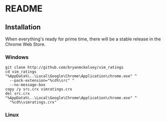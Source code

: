 README
======


Installation
------------

When everything's ready for prime time, there will be a stable release in the
Chrome Web Store.

### Windows

    git clone http://github.com/bryanmckelvey/vim_ratings
    cd vim_ratings
    "%AppData%\..\Local\Google\Chrome\Application\chrome.exe" ^
      --pack-extension="%cd%\src" ^
      --no-message-box
    copy /y src.crx vimratings.crx
    del src.crx
    "%AppData%\..\Local\Google\Chrome\Application\chrome.exe" ^
      "%cd%\vimratings.crx"
    

### Linux
